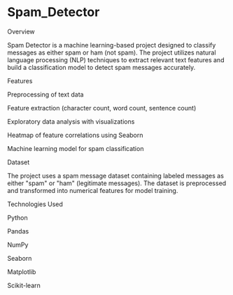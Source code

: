 # Spam_Detector

Overview

Spam Detector is a machine learning-based project designed to classify messages as either spam or ham (not spam). The project utilizes natural language processing (NLP) techniques to extract relevant text features and build a classification model to detect spam messages accurately.

Features

Preprocessing of text data

Feature extraction (character count, word count, sentence count)

Exploratory data analysis with visualizations

Heatmap of feature correlations using Seaborn

Machine learning model for spam classification

Dataset

The project uses a spam message dataset containing labeled messages as either "spam" or "ham" (legitimate messages). The dataset is preprocessed and transformed into numerical features for model training.

Technologies Used

Python

Pandas

NumPy

Seaborn

Matplotlib

Scikit-learn

